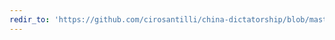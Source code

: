 ```yaml
---
redir_to: 'https://github.com/cirosantilli/china-dictatorship/blob/master/stack-overflow.md#users'
---
```

